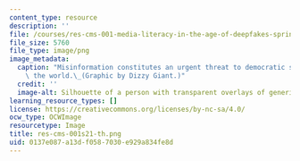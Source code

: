 ```yaml
---
content_type: resource
description: ''
file: /courses/res-cms-001-media-literacy-in-the-age-of-deepfakes-spring-2021/0137e087a13df0587030e929a834fe8d_res-cms-001s21-th.png
file_size: 5760
file_type: image/png
image_metadata:
  caption: "Misinformation constitutes an urgent threat to democratic societies around\
    \ the world.\_(Graphic by Dizzy Giant.)"
  credit: ''
  image-alt: Silhouette of a person with transparent overlays of generic profile pages.
learning_resource_types: []
license: https://creativecommons.org/licenses/by-nc-sa/4.0/
ocw_type: OCWImage
resourcetype: Image
title: res-cms-001s21-th.png
uid: 0137e087-a13d-f058-7030-e929a834fe8d
---
```

